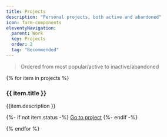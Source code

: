 ```yaml
---
title: Projects
description: "Personal projects, both active and abandoned"
icon: farm-components
eleventyNavigation:
  parent: Work
  key: Projects
  order: 2
  tag: "Recommended"
---
```


> Ordered from most popular/active to inactive/abandoned

{% for item in projects %}

  <section class="showcase-card">
    <h3 class="sc-heading">{{ item.title }}</h3>
    <div class="content stack" style="--spacer: 0.5em;">
      <p>
          {{item.description }}
      </p>
      {%- if not item.status -%}
<a href="{{item.url}}">Go to project</a>
      {%- endif -%}
    </div>
  </section>

{% endfor %}
